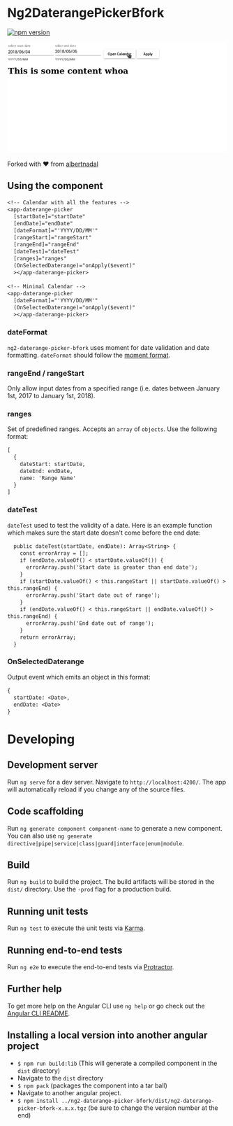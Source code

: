 # Ng2DaterangePickerBfork

[![npm version](https://badge.fury.io/js/ng2-daterange-picker-bfork.svg)](https://badge.fury.io/js/ng2-daterange-picker-bfork)

![daterange gif](https://raw.githubusercontent.com/bargreenellingson/ng2-daterange-picker/master/dateinputrange.gif)

Forked with :heart: from [albertnadal](https://github.com/albertnadal/ng2-daterange-picker)

## Using the component

```
<!-- Calendar with all the features -->
<app-daterange-picker
  [startDate]="startDate"
  [endDate]="endDate"
  [dateFormat]="'YYYY/DD/MM'"
  [rangeStart]="rangeStart"
  [rangeEnd]="rangeEnd"
  [dateTest]="dateTest"
  [ranges]="ranges"
  (OnSelectedDaterange)="onApply($event)"
  ></app-daterange-picker>

<!-- Minimal Calendar -->
<app-daterange-picker
  [dateFormat]="'YYYY/DD/MM'"
  (OnSelectedDaterange)="onApply($event)"
  ></app-daterange-picker>
```

### dateFormat

`ng2-daterange-picker-bfork` uses moment for date validation and date formatting. `dateFormat` should follow the [moment format](https://momentjs.com/docs/#/displaying/format/).

### rangeEnd / rangeStart

Only allow input dates from a specified range (i.e. dates between January 1st, 2017 to January 1st, 2018).

### ranges 

Set of predefined ranges. Accepts an `array` of `objects`. Use the following format:

```
[
  {
    dateStart: startDate,
    dateEnd: endDate,
    name: 'Range Name'
  }
]
```

### dateTest

`dateTest` used to test the validity of a date. Here is an example function
which makes sure the start date doesn't come before the end date:

``` 
  public dateTest(startDate, endDate): Array<String> {
    const errorArray = [];
    if (endDate.valueOf() < startDate.valueOf()) {
      errorArray.push('Start date is greater than end date');
    }
    if (startDate.valueOf() < this.rangeStart || startDate.valueOf() > this.rangeEnd) {
      errorArray.push('Start date out of range');
    }
    if (endDate.valueOf() < this.rangeStart || endDate.valueOf() > this.rangeEnd) {
      errorArray.push('End date out of range');
    }
    return errorArray;
  }

```

### OnSelectedDaterange

Output event which emits an object in this format: 

```
{
  startDate: <Date>,
  endDate: <Date> 
}
```

# Developing

## Development server

Run `ng serve` for a dev server. Navigate to `http://localhost:4200/`. The app will automatically reload if you change any of the source files.

## Code scaffolding

Run `ng generate component component-name` to generate a new component. You can also use `ng generate directive|pipe|service|class|guard|interface|enum|module`.

## Build

Run `ng build` to build the project. The build artifacts will be stored in the `dist/` directory. Use the `-prod` flag for a production build.

## Running unit tests

Run `ng test` to execute the unit tests via [Karma](https://karma-runner.github.io).

## Running end-to-end tests

Run `ng e2e` to execute the end-to-end tests via [Protractor](http://www.protractortest.org/).

## Further help

To get more help on the Angular CLI use `ng help` or go check out the [Angular CLI README](https://github.com/angular/angular-cli/blob/master/README.md).

## Installing a local version into another angular project

- `$ npm run build:lib` (This will generate a compiled component in the `dist` directory)
- Navigate to the `dist` directory
- `$ npm pack` (packages the component into a tar ball)
- Navigate to another angular project.
- `$ npm install ../ng2-daterange-picker-bfork/dist/ng2-daterange-picker-bfork-x.x.x.tgz` (be sure to change the version number at the end)
